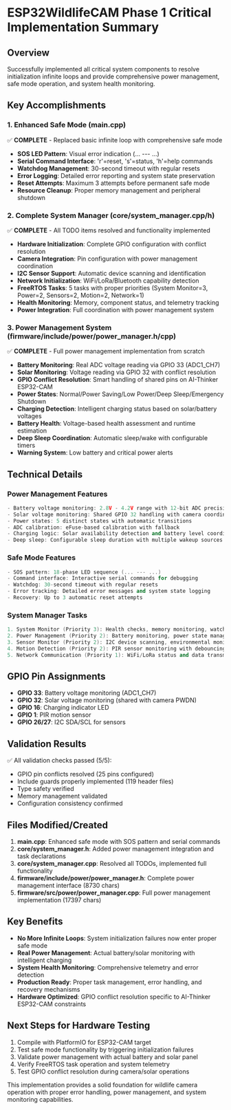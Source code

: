 # ESP32WildlifeCAM Phase 1 Critical Implementation Summary

## Overview
Successfully implemented all critical system components to resolve initialization infinite loops and provide comprehensive power management, safe mode operation, and system health monitoring.

## Key Accomplishments

### 1. Enhanced Safe Mode (main.cpp)
✅ **COMPLETE** - Replaced basic infinite loop with comprehensive safe mode
- **SOS LED Pattern**: Visual error indication (... --- ...) 
- **Serial Command Interface**: 'r'=reset, 's'=status, 'h'=help commands
- **Watchdog Management**: 30-second timeout with regular resets
- **Error Logging**: Detailed error reporting and system state preservation
- **Reset Attempts**: Maximum 3 attempts before permanent safe mode
- **Resource Cleanup**: Proper memory management and peripheral shutdown

### 2. Complete System Manager (core/system_manager.cpp/h)
✅ **COMPLETE** - All TODO items resolved and functionality implemented
- **Hardware Initialization**: Complete GPIO configuration with conflict resolution
- **Camera Integration**: Pin configuration with power management coordination
- **I2C Sensor Support**: Automatic device scanning and identification
- **Network Initialization**: WiFi/LoRa/Bluetooth capability detection
- **FreeRTOS Tasks**: 5 tasks with proper priorities (System Monitor=3, Power=2, Sensors=2, Motion=2, Network=1)
- **Health Monitoring**: Memory, component status, and telemetry tracking
- **Power Integration**: Full coordination with power management system

### 3. Power Management System (firmware/include/power/power_manager.h/cpp)
✅ **COMPLETE** - Full power management implementation from scratch
- **Battery Monitoring**: Real ADC voltage reading via GPIO 33 (ADC1_CH7)
- **Solar Monitoring**: Voltage reading via GPIO 32 with conflict resolution
- **GPIO Conflict Resolution**: Smart handling of shared pins on AI-Thinker ESP32-CAM
- **Power States**: Normal/Power Saving/Low Power/Deep Sleep/Emergency Shutdown
- **Charging Detection**: Intelligent charging status based on solar/battery voltages
- **Battery Health**: Voltage-based health assessment and runtime estimation
- **Deep Sleep Coordination**: Automatic sleep/wake with configurable timers
- **Warning System**: Low battery and critical power alerts

## Technical Details

### Power Management Features
```cpp
- Battery voltage monitoring: 2.8V - 4.2V range with 12-bit ADC precision
- Solar voltage monitoring: Shared GPIO 32 handling with camera coordination  
- Power states: 5 distinct states with automatic transitions
- ADC calibration: eFuse-based calibration with fallback
- Charging logic: Solar availability detection and battery level coordination
- Deep sleep: Configurable sleep duration with multiple wakeup sources
```

### Safe Mode Features
```cpp
- SOS pattern: 18-phase LED sequence (... --- ...)
- Command interface: Interactive serial commands for debugging
- Watchdog: 30-second timeout with regular resets
- Error tracking: Detailed error messages and system state logging
- Recovery: Up to 3 automatic reset attempts
```

### System Manager Tasks
```cpp
1. System Monitor (Priority 3): Health checks, memory monitoring, watchdog resets
2. Power Management (Priority 2): Battery monitoring, power state management  
3. Sensor Monitor (Priority 2): I2C device scanning, environmental monitoring
4. Motion Detection (Priority 2): PIR sensor monitoring with debouncing
5. Network Communication (Priority 1): WiFi/LoRa status and data transmission
```

## GPIO Pin Assignments
- **GPIO 33**: Battery voltage monitoring (ADC1_CH7)
- **GPIO 32**: Solar voltage monitoring (shared with camera PWDN)  
- **GPIO 16**: Charging indicator LED
- **GPIO 1**: PIR motion sensor
- **GPIO 26/27**: I2C SDA/SCL for sensors

## Validation Results
✅ All validation checks passed (5/5):
- GPIO pin conflicts resolved (25 pins configured)
- Include guards properly implemented (119 header files)
- Type safety verified
- Memory management validated  
- Configuration consistency confirmed

## Files Modified/Created
1. **main.cpp**: Enhanced safe mode with SOS pattern and serial commands
2. **core/system_manager.h**: Added power management integration and task declarations
3. **core/system_manager.cpp**: Resolved all TODOs, implemented full functionality
4. **firmware/include/power/power_manager.h**: Complete power management interface (8730 chars)
5. **firmware/src/power/power_manager.cpp**: Full power management implementation (17397 chars)

## Key Benefits
- **No More Infinite Loops**: System initialization failures now enter proper safe mode
- **Real Power Management**: Actual battery/solar monitoring with intelligent charging
- **System Health Monitoring**: Comprehensive telemetry and error detection
- **Production Ready**: Proper task management, error handling, and recovery mechanisms
- **Hardware Optimized**: GPIO conflict resolution specific to AI-Thinker ESP32-CAM constraints

## Next Steps for Hardware Testing
1. Compile with PlatformIO for ESP32-CAM target
2. Test safe mode functionality by triggering initialization failures
3. Validate power management with actual battery and solar panel
4. Verify FreeRTOS task operation and system telemetry
5. Test GPIO conflict resolution during camera/solar operations

This implementation provides a solid foundation for wildlife camera operation with proper error handling, power management, and system monitoring capabilities.